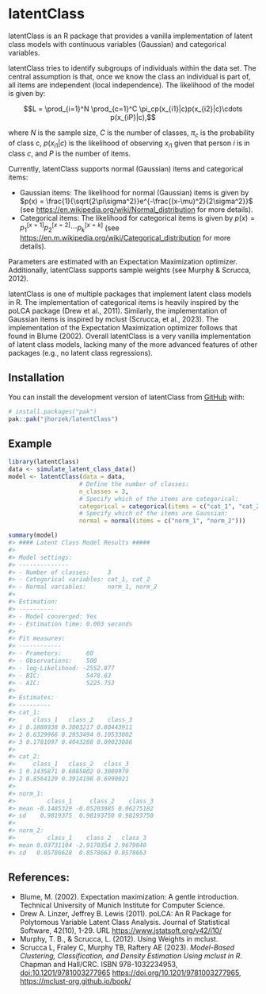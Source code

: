 
<!-- README.md is generated from README.Rmd. Please edit that file -->

# latentClass

<!-- badges: start -->

<!-- badges: end -->

latentClass is an R package that provides a vanilla implementation of
latent class models with continuous variables (Gaussian) and categorical
variables.

latentClass tries to identify subgroups of individuals within the data
set. The central assumption is that, once we know the class an
individual is part of, all items are independent (local independence).
The likelihood of the model is given by:

$$L = \prod_{i=1}^N \prod_{c=1}^C \pi_cp(x_{i1}|c)p(x_{i2}|c)\cdots p(x_{iP}|c),$$

where $N$ is the sample size, $C$ is the number of classes, $\pi_c$ is
the probability of class c, $p(x_{i1}|c)$ is the likelihood of observing
$x_{i1}$ given that person $i$ is in class $c$, and $P$ is the number of
items.

Currently, latentClass supports normal (Gaussian) items and categorical
items:

- Gaussian items: The likelihood for normal (Gaussian) items is given by
  $p(x) = \frac{1}{\sqrt{2\pi\sigma^2}}e^{-\frac{(x-\mu)^2}{2\sigma^2}}$
  (see <https://en.wikipedia.org/wiki/Normal_distribution> for more
  details).
- Categorical items: The likelihood for categorical items is given by
  $p(x) = p_1^{[x=1]}p_2^{[x=2]}\cdots p_k^{[x=k]}$ (see
  <https://en.m.wikipedia.org/wiki/Categorical_distribution> for more
  details).

Parameters are estimated with an Expectation Maximization optimizer.
Additionally, latentClass supports sample weights (see Murphy & Scrucca,
2012).

latentClass is one of multiple packages that implement latent class
models in R. The implementation of categorical items is heavily inspired
by the poLCA package (Drew et al., 2011). Similarly, the implementation
of Gaussian items is inspired by mclust (Scrucca, et al., 2023). The
implementation of the Expectation Maximization optimizer follows that
found in Blume (2002). Overall latentClass is a very vanilla
implementation of latent class models, lacking many of the more advanced
features of other packages (e.g., no latent class regressions).

## Installation

You can install the development version of latentClass from
[GitHub](https://github.com/) with:

``` r
# install.packages("pak")
pak::pak("jhorzek/latentClass")
```

## Example

``` r
library(latentClass)
data <- simulate_latent_class_data()
model <- latentClass(data = data,
                    # Define the number of classes:
                    n_classes = 3,
                    # Specify which of the items are categorical:
                    categorical = categorical(items = c("cat_1", "cat_2")),
                    # Specify which of the items are Gaussian:
                    normal = normal(items = c("norm_1", "norm_2")))

summary(model)
#> #### Latent Class Model Results #####
#> 
#> Model settings:
#> -------------- 
#> - Number of classes:     3
#> - Categorical variables: cat_1, cat_2
#> - Normal variables:      norm_1, norm_2
#> 
#> Estimation:
#> ---------- 
#> - Model converged: Yes 
#> - Estimation time: 0.003 seconds 
#> 
#> Fit measures:
#> ------------ 
#> - Prameters:       60
#> - Observations:    500
#> - log-Likelihood: -2552.877
#> - BIC:             5478.63
#> - AIC:             5225.753
#> 
#> Estimates:
#> --------- 
#> cat_1:
#>     class_1   class_2    class_3
#> 1 0.1888938 0.3003217 0.80443911
#> 2 0.6329966 0.2953494 0.10533002
#> 3 0.1781097 0.4043288 0.09023086
#> 
#> cat_2:
#>     class_1   class_2   class_3
#> 1 0.1435871 0.6085802 0.3009979
#> 2 0.8564129 0.3914198 0.6990021
#> 
#> norm_1:
#>         class_1     class_2    class_3
#> mean -0.1485329 -0.05203985 0.06275182
#> sd    0.9819375  0.98193750 0.98193750
#> 
#> norm_2:
#>         class_1    class_2   class_3
#> mean 0.03731104 -2.9170354 2.9679840
#> sd   0.85786628  0.8578663 0.8578663
```

## References:

- Blume, M. (2002). Expectation maximization: A gentle introduction.
  Technical University of Munich Institute for Computer Science.
- Drew A. Linzer, Jeffrey B. Lewis (2011). poLCA: An R Package for
  Polytomous Variable Latent Class Analysis. Journal of Statistical
  Software, 42(10), 1-29. URL <https://www.jstatsoft.org/v42/i10/>
- Murphy, T. B., & Scrucca, L. (2012). Using Weights in mclust.
- Scrucca L, Fraley C, Murphy TB, Raftery AE (2023). *Model-Based
  Clustering, Classification, and Density Estimation Using mclust in R*.
  Chapman and Hall/CRC. ISBN 978-1032234953, <doi:10.1201/9781003277965>
  <https://doi.org/10.1201/9781003277965>,
  <https://mclust-org.github.io/book/>
